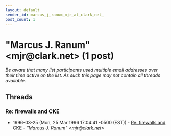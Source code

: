 ```yaml
---
layout: default
sender_id: marcus_j_ranum_mjr_at_clark_net_
post_count: 1
---
```


# "Marcus J. Ranum" <mjr<span>@</span>clark.net> (1 post)

_Be aware that many list participants used multiple email addresses over their time active on the list. As such this page may not contain all threads available._

## Threads

### Re: firewalls and CKE
+ 1996-03-25 (Mon, 25 Mar 1996 17:04:41 -0500 (EST)) - [Re: firewalls and CKE](/archive/1996/03/b03a23026c55e4f72fe0a9d47166e9706b71f8b188ee82f0599e982c2bcb4623) - _"Marcus J. Ranum" \<mjr@clark.net\>_

